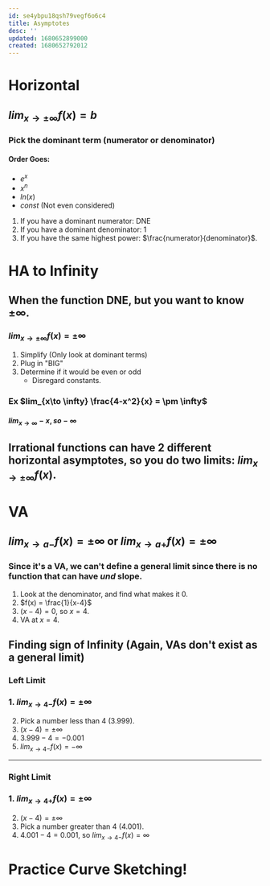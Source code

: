 ```yaml
---
id: se4ybpu18qsh79vegf6o6c4
title: Asymptotes
desc: ''
updated: 1680652899000
created: 1680652792012
---
```

# Horizontal
## $lim_{x\to \pm \infty}f(x) = b$
### Pick the dominant term (numerator or denominator) 
#### Order Goes:
* $e^x$
* $x^n$
* $ln(x)$
* $const$ (Not even considered)
1. If you have a dominant numerator: DNE
2. If you have a dominant denominator: 1
3. If you have the same highest power:  $\frac{numerator}{denominator}$.

# HA to Infinity
## When the function DNE, but you want to know $\pm \infty$.
### $lim_{x\to \pm \infty}f(x) = \pm \infty$
1. Simplify (Only look at dominant terms)
2. Plug in "BIG"
3. Determine if it would be even or odd
	* Disregard constants.

### Ex $lim_{x\to \infty} \frac{4-x^2}{x} = \pm \infty$
#### $lim_{x\to \infty} -{x}, so -\infty$

## Irrational functions can have 2 different horizontal asymptotes, so you do two limits: $lim_{x\to \pm \infty}f(x)$.

# VA
## $lim_{x\to a-}f(x) = \pm \infty$ or $lim_{x\to a+}f(x) = \pm \infty$
### Since it's a VA, we can't define a general limit since there is no function that can have $und$ slope.
1. Look at the denominator, and find what makes it 0.
2. $f(x) = \frac{1}{x-4}$
3. $(x-4) = 0$, so $x=4$.
4. VA at $x=4$.

## Finding sign of Infinity (Again, VAs don't exist as a general limit)
### Left Limit

### 1. $lim_{x\to 4-}f(x) = \pm \infty$
2. Pick a number less than 4 (3.999).
3. $(x-4) = \pm \infty$
4. $3.999-4 = -0.001$
5. $lim_{x\to 4-}f(x) = -\infty$
---
### Right Limit

### 1.  $lim_{x\to 4+}f(x) = \pm \infty$
2. $(x-4) = \pm \infty$
3. Pick a number greater than 4 (4.001).
4. $4.001-4 = 0.001$, so $lim_{x\to 4-}f(x) = \infty$
# Practice Curve Sketching!